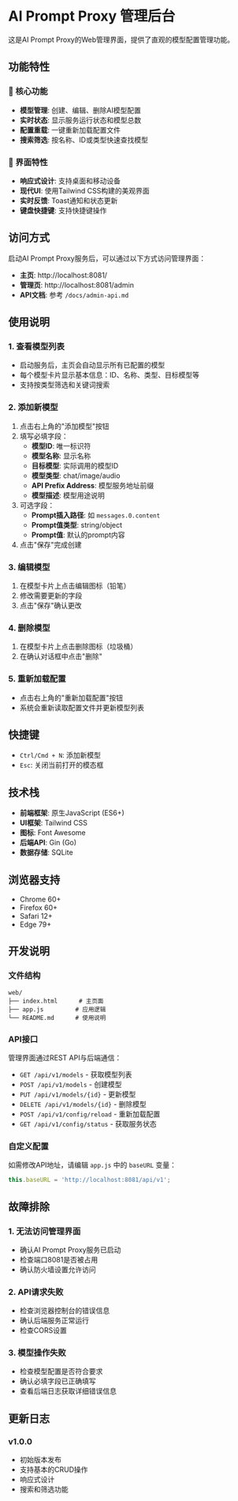# AI Prompt Proxy 管理后台

这是AI Prompt Proxy的Web管理界面，提供了直观的模型配置管理功能。

## 功能特性

### 🎯 核心功能
- **模型管理**: 创建、编辑、删除AI模型配置
- **实时状态**: 显示服务运行状态和模型总数
- **配置重载**: 一键重新加载配置文件
- **搜索筛选**: 按名称、ID或类型快速查找模型

### 🎨 界面特性
- **响应式设计**: 支持桌面和移动设备
- **现代UI**: 使用Tailwind CSS构建的美观界面
- **实时反馈**: Toast通知和状态更新
- **键盘快捷键**: 支持快捷键操作

## 访问方式

启动AI Prompt Proxy服务后，可以通过以下方式访问管理界面：

- **主页**: http://localhost:8081/
- **管理页**: http://localhost:8081/admin
- **API文档**: 参考 `/docs/admin-api.md`

## 使用说明

### 1. 查看模型列表
- 启动服务后，主页会自动显示所有已配置的模型
- 每个模型卡片显示基本信息：ID、名称、类型、目标模型等
- 支持按类型筛选和关键词搜索

### 2. 添加新模型
1. 点击右上角的"添加模型"按钮
2. 填写必填字段：
   - **模型ID**: 唯一标识符
   - **模型名称**: 显示名称
   - **目标模型**: 实际调用的模型ID
   - **模型类型**: chat/image/audio
   - **API Prefix Address**: 模型服务地址前缀
   - **模型描述**: 模型用途说明
3. 可选字段：
   - **Prompt插入路径**: 如 `messages.0.content`
   - **Prompt值类型**: string/object
   - **Prompt值**: 默认的prompt内容
4. 点击"保存"完成创建

### 3. 编辑模型
1. 在模型卡片上点击编辑图标（铅笔）
2. 修改需要更新的字段
3. 点击"保存"确认更改

### 4. 删除模型
1. 在模型卡片上点击删除图标（垃圾桶）
2. 在确认对话框中点击"删除"

### 5. 重新加载配置
- 点击右上角的"重新加载配置"按钮
- 系统会重新读取配置文件并更新模型列表

## 快捷键

- `Ctrl/Cmd + N`: 添加新模型
- `Esc`: 关闭当前打开的模态框

## 技术栈

- **前端框架**: 原生JavaScript (ES6+)
- **UI框架**: Tailwind CSS
- **图标**: Font Awesome
- **后端API**: Gin (Go)
- **数据存储**: SQLite

## 浏览器支持

- Chrome 60+
- Firefox 60+
- Safari 12+
- Edge 79+

## 开发说明

### 文件结构
```
web/
├── index.html      # 主页面
├── app.js         # 应用逻辑
└── README.md      # 使用说明
```

### API接口
管理界面通过REST API与后端通信：
- `GET /api/v1/models` - 获取模型列表
- `POST /api/v1/models` - 创建模型
- `PUT /api/v1/models/{id}` - 更新模型
- `DELETE /api/v1/models/{id}` - 删除模型
- `POST /api/v1/config/reload` - 重新加载配置
- `GET /api/v1/config/status` - 获取服务状态

### 自定义配置
如需修改API地址，请编辑 `app.js` 中的 `baseURL` 变量：
```javascript
this.baseURL = 'http://localhost:8081/api/v1';
```

## 故障排除

### 1. 无法访问管理界面
- 确认AI Prompt Proxy服务已启动
- 检查端口8081是否被占用
- 确认防火墙设置允许访问

### 2. API请求失败
- 检查浏览器控制台的错误信息
- 确认后端服务正常运行
- 检查CORS设置

### 3. 模型操作失败
- 检查模型配置是否符合要求
- 确认必填字段已正确填写
- 查看后端日志获取详细错误信息

## 更新日志

### v1.0.0
- 初始版本发布
- 支持基本的CRUD操作
- 响应式设计
- 搜索和筛选功能